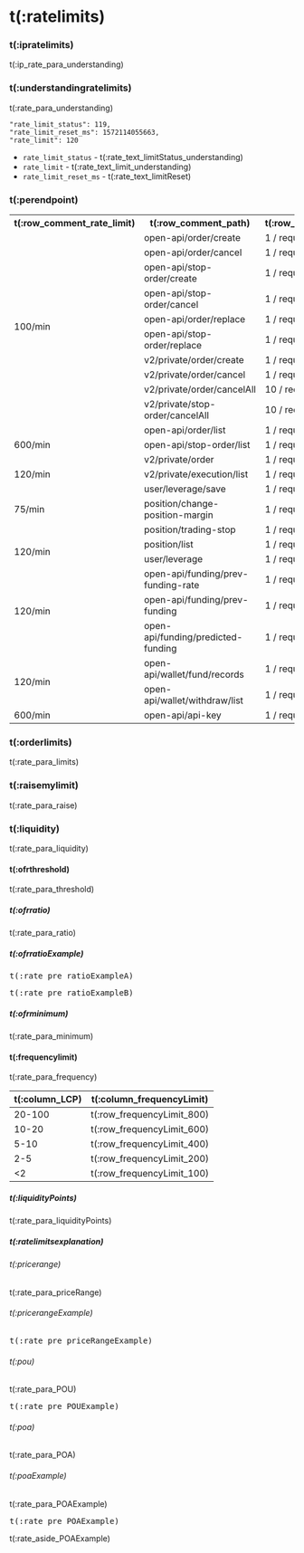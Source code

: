 # t(:ratelimits)
### t(:ipratelimits)
t(:ip_rate_para_understanding)

### t(:understandingratelimits)
t(:rate_para_understanding)

```
"rate_limit_status": 119,
"rate_limit_reset_ms": 1572114055663,
"rate_limit": 120
```

* `rate_limit_status` - t(:rate_text_limitStatus_understanding)
* `rate_limit` - t(:rate_text_limit_understanding)
* `rate_limit_reset_ms` - t(:rate_text_limitReset)


### t(:perendpoint)
<table class="custom_table">
  <tr>
    <th>t(:row_comment_rate_limit)</th>
    <th>t(:row_comment_path)</th>
    <th>t(:row_comment_consume)</th>
  </tr>
  <tr>
    <td rowspan="10">100/min</td>
    <td>open-api/order/create </td>
    <td>1 / request</td>
  </tr>
  <tr><td>open-api/order/cancel       </td><td>1 / request</td></tr>
  <tr><td>open-api/stop-order/create  </td><td>1 / request</td></tr>
  <tr><td>open-api/stop-order/cancel  </td><td>1 / request</td></tr>
  <tr><td>open-api/order/replace      </td><td>1 / request</td></tr>
  <tr><td>open-api/stop-order/replace </td><td>1 / request</td></tr>
  <tr><td>v2/private/order/create     </td><td>1 / request</td></tr>
  <tr><td>v2/private/order/cancel     </td><td>1 / request</td></tr>
  <tr><td>v2/private/order/cancelAll  </td><td>10 / request</td></tr>
  <tr><td>v2/private/stop-order/cancelAll </td><td>10 / request</td></tr>
  <tr>
    <td rowspan="3">600/min</td>
    <td>open-api/order/list </td>
    <td>1 / request</td>
  </tr>
  <tr><td>open-api/stop-order/list </td><td>1 / request</td></tr>
  <tr><td>v2/private/order </td><td>1 / request</td></tr>
  <tr>
    <td>120/min</td>
    <td>v2/private/execution/list</td>
    <td>1 / request</td>
  </tr>
  <tr>
    <td rowspan="3">75/min</td>
    <td>user/leverage/save  </td>
    <td>1 / request</td>
  </tr>
  <tr><td>position/change-position-margin </td><td>1 / request</td></tr>
  <tr><td>position/trading-stop           </td><td>1 / request</td></tr>
  <tr>
    <td rowspan="2">120/min</td>
    <td>position/list  </td>
    <td>1 / request</td>
  </tr>
  <tr><td>user/leverage</td><td>1 / request</td></tr>
  <tr>
    <td rowspan="3">120/min</td>
    <td>open-api/funding/prev-funding-rate  </td>
    <td>1 / request</td>
  </tr>
  <tr><td>open-api/funding/prev-funding      </td><td>1 / request</td></tr>
  <tr><td>open-api/funding/predicted-funding </td><td>1 / request</td></tr>
  <tr>
    <td rowspan="2">120/min</td>
    <td>open-api/wallet/fund/records  </td>
    <td>1 / request</td>
  </tr>
<tr><td>open-api/wallet/withdraw/list </td><td>1 / request</td></tr>
<tr>
    <td rowspan="1">600/min</td>
    <td>open-api/api-key  </td>
    <td>1 / request</td>
  </tr>
</table>

### t(:orderlimits)
t(:rate_para_limits)

### t(:raisemylimit)
t(:rate_para_raise)

### t(:liquidity)
t(:rate_para_liquidity)

#### t(:ofrthreshold)
t(:rate_para_threshold)

##### t(:ofrratio)
t(:rate_para_ratio)

##### t(:ofrratioExample)


<pre class="center-column-nonindent">
t(:rate_pre_ratioExampleA)
</pre>

<pre class="center-column-nonindent">
t(:rate_pre_ratioExampleB)
</pre>


##### t(:ofrminimum)
t(:rate_para_minimum)


#### t(:frequencylimit)
t(:rate_para_frequency)


| t(:column_LCP) | t(:column_frequencyLimit) |
|  ----    | ----  |
| 20-100  | t(:row_frequencyLimit_800) |
| 10-20   | t(:row_frequencyLimit_600) |
| 5-10    | t(:row_frequencyLimit_400) |
| 2-5     | t(:row_frequencyLimit_200) |
| <2      | t(:row_frequencyLimit_100) |

##### t(:liquidityPoints)
t(:rate_para_liquidityPoints)

##### t(:ratelimitsexplanation)
###### t(:pricerange)
t(:rate_para_priceRange)

###### t(:pricerangeExample)
<pre class="center-column-nonindent">
t(:rate_pre_priceRangeExample)
</pre>


###### t(:pou)
t(:rate_para_POU)

<pre class="center-column-nonindent">
t(:rate_pre_POUExample)
</pre>


###### t(:poa)
t(:rate_para_POA)

###### t(:poaExample)
t(:rate_para_POAExample)

<pre class="center-column-nonindent">
t(:rate_pre_POAExample)
</pre>

<aside class="notice">
t(:rate_aside_POAExample)
</aside>
